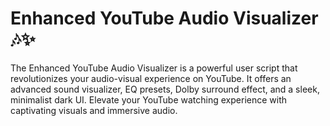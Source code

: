 # Enhanced YouTube Audio Visualizer 🎶✨
 The Enhanced YouTube Audio Visualizer is a powerful user script that revolutionizes your audio-visual experience on YouTube. It offers an advanced sound visualizer, EQ presets, Dolby surround effect, and a sleek, minimalist dark UI. Elevate your YouTube watching experience with captivating visuals and immersive audio.
